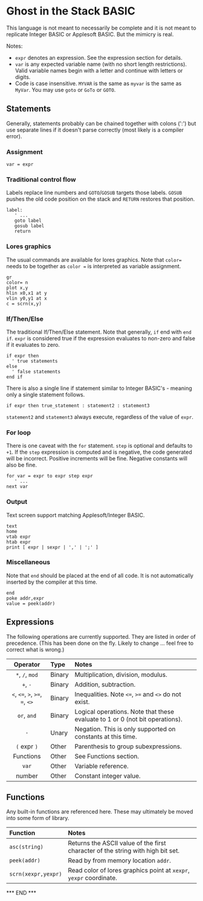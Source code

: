 # Ghost in the Stack BASIC

This language is not meant to necessarily be complete and it is not meant to replicate 
Integer BASIC or Applesoft BASIC. But the mimicry is real.

Notes:
* `expr` denotes an expression. See the expression section for details.
* `var` is any expected variable name (with no short length restrictions).
  Valid variable names begin with a letter and continue with letters or digits.
* Code is case insensitive. `MYVAR` is the same as `myvar` is the same as `MyVar`.
  You may use `goto` or `GoTo` or `GOTO`.

## Statements

Generally, statements probably can be chained together with colons (':') but use separate lines if it doesn't 
parse correctly (most likely is a compiler error). 

### Assignment

`var = expr`

### Traditional control flow

Labels replace line numbers and `GOTO`/`GOSUB` targets those labels. `GOSUB` pushes the old code
position on the stack and `RETURN` restores that position.

```
label:
   ' ...
   goto label
   gosub label
   return
```

### Lores graphics

The usual commands are available for lores graphics.  Note that `color=` needs to be together as `color =` is 
interpreted as variable assignment.

```
gr
color= n
plot x,y
hlin x0,x1 at y
vlin y0,y1 at x
c = scrn(x,y)
```

### If/Then/Else

The traditional If/Then/Else statement. Note that generally, `if` end with `end if`. `expr` is considered true if the 
expression evaluates to non-zero and false if it evaluates to zero.

```
if expr then
  ' true statements
else
  ' false statements
end if
```

There is also a single line if statement similar to Integer BASIC's - meaning only a single statement follows.

```
if expr then true_statement : statement2 : statement3 
```

`statement2` and `statement3` always execute, regardless of the value of `expr`. 

### For loop

There is one caveat with the `for` statement. `step` is optional and defaults to `+1`. If the `step` expression is 
computed and is negative, the code generated will be incorrect. Positive increments will be fine. Negative 
constants will also be fine.

```
for var = expr to expr step expr
   ' ...
next var
```

### Output

Text screen support matching Applesoft/Integer BASIC.

```
text
home
vtab expr
htab expr
print [ expr | sexpr | ',' | ';' ]
```

### Miscellaneous

Note that `end` should be placed at the end of all code. It is not automatically inserted by the compiler at this time.

```
end
poke addr,expr
value = peek(addr)
```

## Expressions

The following operations are currently supported. They are listed in order of precedence.
(This has been done on the fly. Likely to change ... feel free to correct what is wrong.)

|            Operator             | Type   | Notes                                                                        |
|:-------------------------------:|:-------|:-----------------------------------------------------------------------------|
|         `*`, `/`, `mod`         | Binary | Multiplication, division, modulus.                                           |
|            `+`, `-`             | Binary | Addition, subtraction.                                                       |
| `<`, `<=`, `>`, `>=`, `=`, `<>` | Binary | Inequalities. Note `<=`, `>=` and `<>` do not exist.                         |
|           `or`, `and`           | Binary | Logical operations. Note that these evaluate to 1 or 0 (not bit operations). |
|               `-`               | Unary  | Negation. This is only supported on constants at this time.                  |
|          `(` expr `)`           | Other  | Parenthesis to group subexpressions.                                         |
|            Functions            | Other  | See Functions section.                                                       |
|              `var`              | Other  | Variable reference.                                                          |
|             number              | Other  | Constant integer value.                                                      |

## Functions

Any built-in functions are referenced here. These may ultimately be moved into some form of library.

| Function            | Notes                                                                           |
|:--------------------|:--------------------------------------------------------------------------------|
| `asc(string)`       | Returns the ASCII value of the first character of the string with high bit set. |
| `peek(addr)`        | Read by from memory location `addr`.                                            |
| `scrn(xexpr,yexpr)` | Read color of lores graphics point at `xexpr`, `yexpr` coordinate.              |

*** END ***
